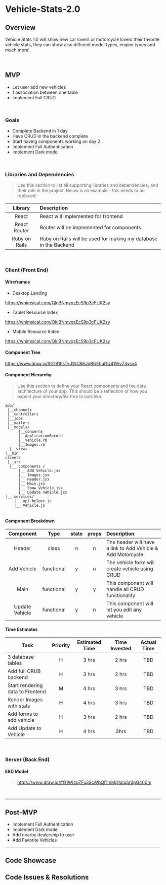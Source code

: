 # Vehicle-Stats-2.0
## Overview

Vehicle Stats 1.0 will show new car lovers or motorcycle lovers their favorite vehicle stats, they can show also different model types, engine types and much more! 


<br>

## MVP

- Let user add new vehicles 
- 1 association between one table
- Implement Full CRUD  

<br>

### Goals

- Complete Backend in 1 day
- Have CRUD in the backend complete
- Start having components working on day 2
- Implement Full Authentication
- Implement Dark mode

<br>

### Libraries and Dependencies

> Use this section to list all supporting libraries and dependencies, and their role in the project. Below is an example - this needs to be replaced!

|     Library      | Description                                |
| :--------------: | :----------------------------------------- |
|      React       |    React will implemented for frontend     |
|   React Router   |  Router will be implemented for components |
| Ruby  on Rails   | Ruby on Rails will be used for making my database in the Backend|

<br>

### Client (Front End)

#### Wireframes

- Desktop Landing

https://whimsical.com/QkiBNmyqzEcS9p3cFUK2sy

- Tablet Resource Index

https://whimsical.com/QkiBNmyqzEcS9p3cFUK2sy

- Mobile Resource Index

https://whimsical.com/QkiBNmyqzEcS9p3cFUK2sy

#### Component Tree

https://www.draw.io/#G181hsTkJWCBIkzijBUEhuDQ41WvZ3vsy4

#### Component Hierarchy

> Use this section to define your React components and the data architecture of your app. This should be a reflection of how you expect your directory/file tree to look like. 

``` structure
app/
 |__channels
 |__controllers
 |__jobs
 |__mailers
 |__models/
      |__concerns
      |__ApplicationRecord
      |__Vehicle.rb
      |__Images.rb
  |__views
|__bin
client/
 |__src
  |__ components /
      |__ Add Vehicle.jsx
      |__ Images.jsx
      |__ Header.jsx
      |__ Main.jsx
      |__ Show Vehicle.jsx
      |__ Update Vehicle.jsx
|__ services/
    |__ api-helper.js
    |__ Vehicle.js
      

```

#### Component Breakdown

|  Component   |    Type    | state | props | Description                                                      |
| :----------: | :--------: | :---: | :---: | :--------------------------------------------------------------- |
|    Header    |   class    |   n   |   n   | The header will have a link to Add Vehicle & Add Motorcycle      |
|  Add Vehicle | functional |   y   |   n   | The vehicle form will create vehicle using CRUD                  |
|     Main     | functional |   y   |   y   | This component will handle all CRUD functionality                |
|Update Vehicle| functional |   y   |   n   | This component will let you edit any vehicle                     |

#### Time Estimates

| Task                | Priority | Estimated Time | Time Invested | Actual Time |
| ------------------- | :------: | :------------: | :-----------: | :---------: |
| 3 database tables   |    H     |     3 hrs      |     2 hrs     |     TBD     |
|Add full CRUB backend|    H     |     3 hrs      |     2 hrs     |     TBD     |
|Start rendering data to Frontend |    M     |     4 hrs      |     3 hrs     |     TBD     |
|Render Images with stats|    H     |     4 hrs      |     3 hrs     |     TBD     |
|Add forms to add vehicle|    H     |     3 hrs      |     2 hrs     |     TBD     |
|Add Update to Vehicle|    H     |     4 hrs      |     3hrs     |     TBD     |


<br>

### Server (Back End)

#### ERD Model

> https://www.draw.io/#G1Wl4oZFu3ScWbQf1mMjzIutuSr0pG460m

<br>

***

## Post-MVP

- Implement Full Authentication
- Implement Dark mode
- Add nearby dealership to user
- Add Favorite Vehicles

***

## Code Showcase

> 

## Code Issues & Resolutions

> 
